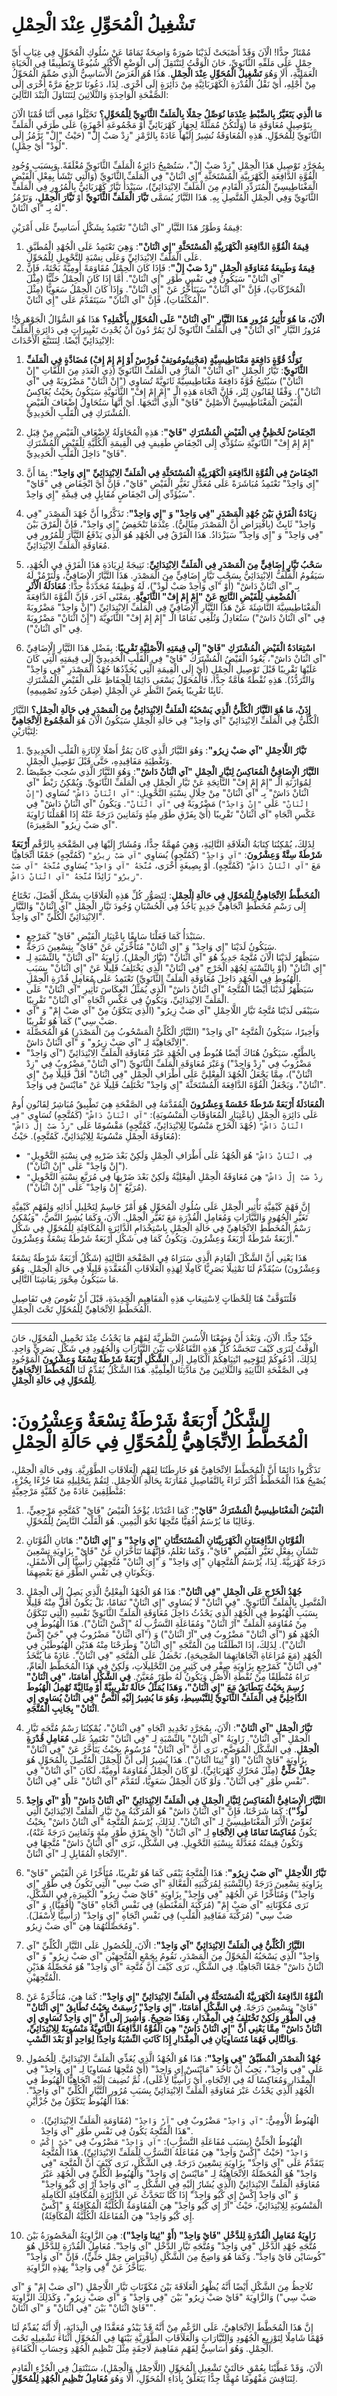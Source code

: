 # تَشْغِيلُ الْمُحَوِّلِ عِنْدَ الْحِمْلِ 


مُمْتَازٌ جِدًّا! الْآنَ وَقَدْ أَصْبَحَتْ لَدَيْنَا صُورَةٌ وَاضِحَةٌ تَمَامًا عَنْ سُلُوكِ الْمُحَوِّلِ فِي غِيَابِ أَيِّ حِمْلٍ عَلَى مَلَفِّهِ الثَّانَوِيِّ، حَانَ الْوَقْتُ لِنَنْتَقِلَ إِلَى الْوَضْعِ الْأَكْثَرِ شُيُوعًا وَتَطْبِيقًا فِي الْحَيَاةِ الْعَمَلِيَّةِ، أَلَا وَهُوَ **تَشْغِيلُ الْمُحَوِّلِ عِنْدَ الْحِمْلِ**. هَذَا هُوَ الْغَرَضُ الْأَسَاسِيُّ الَّذِي صُمِّمَ الْمُحَوِّلُ مِنْ أَجْلِهِ، أَيْ نَقْلُ الْقُدْرَةِ الْكَهْرَبَائِيَّةِ مِنْ دَائِرَةٍ إِلَى أُخْرَى. لِذَا، دَعُونَا نَرْجِعُ مَرَّةً أُخْرَى إِلَى الصَّفْحَةِ الْوَاحِدَةِ وَالثَّلَاثِينَ لِنَتَنَاوَلَ الْبَنْدَ التَّالِيَ:



**مَا الَّذِي يَتَغَيَّرُ بِالضَّبْطِ عِنْدَمَا نُوَصِّلُ حِمْلًا بِالْمَلَفِّ الثَّانَوِيِّ لِلْمُحَوِّلِ؟**
تَخَيَّلُوا مَعِي أَنَّنَا قُمْنَا الْآنَ بِتَوْصِيلِ مُعَاوَقَةٍ مَا (وَلْتَكُنْ مُمَثِّلَةً لِجِهَازٍ كَهْرَبَائِيٍّ أَوْ مَجْمُوعَةِ أَجْهِزَةٍ) عَلَى طَرَفَيِ الْمَلَفِّ الثَّانَوِيِّ لِلْمُحَوِّلِ. هَذِهِ الْمُعَاوَقَةُ نُشِيرُ إِلَيْهَا عَادَةً بِالرَّمْزِ "زِدْ صَبْ إِلْ" (حَيْثُ "إِلْ" تَرْمُزُ إِلَى "لُودْ" أَيْ حِمْلٍ).

بِمُجَرَّدِ تَوْصِيلِ هَذَا الْحِمْلِ "زِدْ صَبْ إِلْ"، سَتُصْبِحُ دَائِرَةُ الْمَلَفِّ الثَّانَوِيِّ مُغْلَقَةً. وَبِسَبَبِ وُجُودِ الْقُوَّةِ الدَّافِعَةِ الْكَهْرَبِيَّةِ الْمُسْتَحَثَّةِ "إِي اثْنَانْ" فِي الْمَلَفِّ الثَّانَوِيِّ (وَالَّتِي تَنْشَأُ بِفِعْلِ الْفَيْضِ الْمَغْنَاطِيسِيِّ الْمُتَرَدِّدِ الْقَادِمِ مِنَ الْمَلَفِّ الِابْتِدَائِيِّ)، سَيَبْدَأُ تَيَّارٌ كَهْرَبَائِيٌّ بِالْمُرُورِ فِي الْمَلَفِّ الثَّانَوِيِّ وَفِي الْحِمْلِ الْمُتَّصِلِ بِهِ. هَذَا التَّيَّارُ يُسَمَّى **تَيَّارَ الْمَلَفِّ الثَّانَوِيِّ** أَوْ **تَيَّارَ الْحِمْلِ**، وَنَرْمُزُ لَهُ بِـ "آي اثْنَانْ".

قِيمَةُ وَطَوْرُ هَذَا التَّيَّارِ "آي اثْنَانْ" تَعْتَمِدُ بِشَكْلٍ أَسَاسِيٍّ عَلَى أَمْرَيْنِ:
1.  **قِيمَةُ الْقُوَّةِ الدَّافِعَةِ الْكَهْرَبِيَّةِ الْمُسْتَحَثَّةِ "إِي اثْنَانْ"**: وَهِيَ تَعْتَمِدُ عَلَى الْجُهْدِ الْمُطَبَّقِ عَلَى الْمَلَفِّ الِابْتِدَائِيِّ وَعَلَى نِسْبَةِ التَّحْوِيلِ لِلْمُحَوِّلِ.
2.  **قِيمَةُ وَطَبِيعَةُ مُعَاوَقَةِ الْحِمْلِ "زِدْ صَبْ إِلْ"**: فَإِذَا كَانَ الْحِمْلُ مُقَاوَمَةً أُومِيَّةً بَحْتَةً، فَإِنَّ "آي اثْنَانْ" سَيَكُونُ فِي نَفْسِ طَوْرِ "إِي اثْنَانْ". أَمَّا إِذَا كَانَ الْحِمْلُ حَثِّيًّا (مِثْلَ الْمُحَرِّكَاتِ)، فَإِنَّ "آي اثْنَانْ" سَيَتَأَخَّرُ عَنْ "إِي اثْنَانْ". وَإِذَا كَانَ الْحِمْلُ سَعَوِيًّا (مِثْلَ الْمُكَثِّفَاتِ)، فَإِنَّ "آي اثْنَانْ" سَيَتَقَدَّمُ عَلَى "إِي اثْنَانْ".

**الْآنَ، مَا هُوَ تَأْثِيرُ مُرُورِ هَذَا التَّيَّارِ "آي اثْنَانْ" عَلَى الْمُحَوِّلِ بِأَكْمَلِهِ؟**
هَذَا هُوَ السُّؤَالُ الْجَوْهَرِيُّ! مُرُورُ التَّيَّارِ "آي اثْنَانْ" فِي الْمَلَفِّ الثَّانَوِيِّ لَنْ يَمُرَّ دُونَ أَنْ يُحْدِثَ تَغْيِيرَاتٍ فِي دَائِرَةِ الْمَلَفِّ الِابْتِدَائِيِّ أَيْضًا. لِنَتَتَبَّعَ الْأَحْدَاثَ:

1.  **تَوَلُّدُ قُوَّةٍ دَافِعَةٍ مَغْنَاطِيسِيَّةٍ (مَجْنِيتُومُوتِفْ فُورْسْ أَوْ إِمْ إِمْ إِفْ) مُضَادَّةٍ فِي الْمَلَفِّ الثَّانَوِيِّ**: تَيَّارُ الْحِمْلِ "آي اثْنَانْ" الْمَارُّ فِي الْمَلَفِّ الثَّانَوِيِّ (ذِي الْعَدَدِ مِنَ اللَّفَّاتِ "إِنْ اثْنَانْ") سَيُنْتِجُ قُوَّةً دَافِعَةً مَغْنَاطِيسِيَّةً ثَانَوِيَّةً تُسَاوِي ("إِنْ اثْنَانْ" مَضْرُوبَةً فِي "آي اثْنَانْ"). وَفْقًا لِقَانُونِ لِنْز، فَإِنَّ اتِّجَاهَ هَذِهِ الْـ "إِمْ إِمْ إِفْ" الثَّانَوِيَّةِ سَيَكُونُ بِحَيْثُ يُعَاكِسُ الْفَيْضَ الْمَغْنَاطِيسِيَّ الْأَصْلِيَّ "فَايْ" الَّذِي أَنْتَجَهَا. أَيْ أَنَّهَا سَتُحَاوِلُ إِضْعَافَ الْفَيْضِ الْمُشْتَرَكِ فِي الْقَلْبِ الْحَدِيدِيِّ.

2.  **انْخِفَاضٌ لَحْظِيٌّ فِي الْفَيْضِ الْمُشْتَرَكِ "فَايْ"**: هَذِهِ الْمُحَاوَلَةُ لِإِضْعَافِ الْفَيْضِ مِنْ قِبَلِ "إِمْ إِمْ إِفْ" الثَّانَوِيَّةِ سَتُؤَدِّي إِلَى انْخِفَاضٍ طَفِيفٍ فِي الْقِيمَةِ الْكُلِّيَّةِ لِلْفَيْضِ الْمُشْتَرَكِ "فَايْ" دَاخِلَ الْقَلْبِ الْحَدِيدِيِّ.

3.  **انْخِفَاضٌ فِي الْقُوَّةِ الدَّافِعَةِ الْكَهْرَبِيَّةِ الْمُسْتَحَثَّةِ فِي الْمَلَفِّ الِابْتِدَائِيِّ "إِي وَاحِدْ"**: بِمَا أَنَّ "إِي وَاحِدْ" تَعْتَمِدُ مُبَاشَرَةً عَلَى مُعَدَّلِ تَغَيُّرِ الْفَيْضِ "فَايْ"، فَإِنَّ أَيَّ انْخِفَاضٍ فِي "فَايْ" سَيُؤَدِّي إِلَى انْخِفَاضٍ مُقَابِلٍ فِي قِيمَةِ "إِي وَاحِدْ".

4.  **زِيَادَةُ الْفَرْقِ بَيْنَ جُهْدِ الْمَصْدَرِ "فِي وَاحِدْ" وَ "إِي وَاحِدْ"**: تَذَكَّرُوا أَنَّ جُهْدَ الْمَصْدَرِ "فِي وَاحِدْ" ثَابِتٌ (بِافْتِرَاضِ أَنَّ الْمَصْدَرَ مِثَالِيٌّ). عِنْدَمَا تَنْخَفِضُ "إِي وَاحِدْ"، فَإِنَّ الْفَرْقَ بَيْنَ "فِي وَاحِدْ" وَ "إِي وَاحِدْ" سَيَزْدَادُ. هَذَا الْفَرْقُ فِي الْجُهْدِ هُوَ الَّذِي يَدْفَعُ التَّيَّارَ لِلْمُرُورِ فِي مُعَاوَقَةِ الْمَلَفِّ الِابْتِدَائِيِّ.

5.  **سَحْبُ تَيَّارٍ إِضَافِيٍّ مِنَ الْمَصْدَرِ فِي الْمَلَفِّ الِابْتِدَائِيِّ**: نَتِيجَةً لِزِيَادَةِ هَذَا الْفَرْقِ فِي الْجُهْدِ، سَيَقُومُ الْمَلَفُّ الِابْتِدَائِيُّ بِسَحْبِ تَيَّارٍ إِضَافِيٍّ مِنَ الْمَصْدَرِ. هَذَا التَّيَّارُ الْإِضَافِيُّ، وَلْنَرْمُزْ لَهُ بِـ "آي اثْنَانْ دَاشْ" (أَوْ "آي وَاحِدْ صَبْ لُودْ")، لَهُ وَظِيفَةٌ مُحَدَّدَةٌ جِدًّا: **مُعَادَلَةُ الْأَثَرِ الْمُضْعِفِ لِلْفَيْضِ النَّاتِجِ عَنْ "إِمْ إِمْ إِفْ" الثَّانَوِيَّةِ**. بِمَعْنًى آخَرَ، فَإِنَّ الْقُوَّةَ الدَّافِعَةَ الْمَغْنَاطِيسِيَّةَ النَّاشِئَةَ عَنْ هَذَا التَّيَّارِ الْإِضَافِيِّ فِي الْمَلَفِّ الِابْتِدَائِيِّ ("إِنْ وَاحِدْ" مَضْرُوبَةً فِي "آي اثْنَانْ دَاشْ") سَتُعَادِلُ وَتُلْغِي تَمَامًا الْـ "إِمْ إِمْ إِفْ" الثَّانَوِيَّةَ ("إِنْ اثْنَانْ" مَضْرُوبَةً فِي "آي اثْنَانْ").

6.  **اسْتِعَادَةُ الْفَيْضِ الْمُشْتَرَكِ "فَايْ" إِلَى قِيمَتِهِ الْأَصْلِيَّةِ تَقْرِيبًا**: بِفَضْلِ هَذَا التَّيَّارِ الْإِضَافِيِّ "آي اثْنَانْ دَاشْ"، يَعُودُ الْفَيْضُ الْمُشْتَرَكُ "فَايْ" فِي الْقَلْبِ الْحَدِيدِيِّ إِلَى قِيمَتِهِ الَّتِي كَانَ عَلَيْهَا تَقْرِيبًا قَبْلَ تَوْصِيلِ الْحِمْلِ (أَيْ إِلَى الْقِيمَةِ الَّتِي يُحَدِّدُهَا جُهْدُ الْمَصْدَرِ "فِي وَاحِدْ" وَالتَّرَدُّدُ). هَذِهِ نُقْطَةٌ هَامَّةٌ جِدًّا، فَالْمُحَوِّلُ يَسْعَى دَائِمًا لِلْحِفَاظِ عَلَى الْفَيْضِ الْمُشْتَرَكِ ثَابِتًا تَقْرِيبًا بِغَضِّ النَّظَرِ عَنِ الْحِمْلِ (ضِمْنَ حُدُودِ تَصْمِيمِهِ).

**إِذَنْ، مَا هُوَ التَّيَّارُ الْكُلِّيُّ الَّذِي يَسْحَبُهُ الْمَلَفُّ الِابْتِدَائِيُّ مِنَ الْمَصْدَرِ فِي حَالَةِ الْحِمْلِ؟**
التَّيَّارُ الْكُلِّيُّ فِي الْمَلَفِّ الِابْتِدَائِيِّ "آي وَاحِدْ" فِي حَالَةِ الْحِمْلِ سَيَكُونُ الْآنَ هُوَ **الْمَجْمُوعَ الِاتِّجَاهِيَّ** لِتَيَّارَيْنِ:
1.  **تَيَّارُ اللَّاحِمْلِ "آي صَبْ زِيرُو"**: وَهُوَ التَّيَّارُ الَّذِي كَانَ يَمُرُّ أَصْلًا لِإِثَارَةِ الْقَلْبِ الْحَدِيدِيِّ وَتَغْطِيَةِ مَفَاقِيدِهِ، حَتَّى قَبْلَ تَوْصِيلِ الْحِمْلِ.
2.  **التَّيَّارُ الْإِضَافِيُّ الْمُعَاكِسُ لِتَيَّارِ الْحِمْلِ "آي اثْنَانْ دَاشْ"**: وَهُوَ التَّيَّارُ الَّذِي سُحِبَ خِصِّيصًا لِمُوَازَنَةِ الْـ "إِمْ إِمْ إِفْ" النَّاتِجَةِ عَنْ تَيَّارِ الْحِمْلِ فِي الْمَلَفِّ الثَّانَوِيِّ. وَيُمْكِنُ رَبْطُ "آي اثْنَانْ دَاشْ" بِـ "آي اثْنَانْ" مِنْ خِلَالِ نِسْبَةِ التَّحْوِيلِ: `"آي اثْنَانْ دَاشْ"` تُسَاوِي (`"إِنْ اثْنَانْ"` عَلَى `"إِنْ وَاحِدْ"`) مَضْرُوبَةً فِي `"آي اثْنَانْ"`. وَيَكُونُ "آي اثْنَانْ دَاشْ" فِي عَكْسِ اتِّجَاهِ "آي اثْنَانْ" تَقْرِيبًا (أَيْ بِفَرْقِ طَوْرِ مِئَةٍ وَثَمَانِينَ دَرَجَةً عَنْهُ إِذَا أَهْمَلْنَا زَاوِيَةَ "آي صَبْ زِيرُو" الصَّغِيرَةَ).

لِذَلِكَ، يُمْكِنُنَا كِتَابَةُ الْعَلَاقَةِ التَّالِيَةِ، وَهِيَ مُهِمَّةٌ جِدًّا، وَمُشَارٌ إِلَيْهَا فِي الصَّفْحَةِ بِالرَّقْمِ **أَرْبَعَةٌ شَرْطَةٌ سِتَّةٌ وَعِشْرُونَ**:
`"آي وَاحِدْ"` (كَمُتَّجِهٍ) يُسَاوِي `"آي صَبْ زِيرُو"` (كَمُتَّجِهٍ) جَمْعًا اتِّجَاهِيًّا مَعَ `"آي اثْنَانْ دَاشْ"` (كَمُتَّجِهٍ).
أَوْ بِصِيغَةٍ أُخْرَى، `مُتَّجَهُ "آي وَاحِدْ"` يُسَاوِي `مُتَّجَهُ "آي صَبْ زِيرُو"` زَائِدًا `مُتَّجَهُ "آي اثْنَانْ دَاشْ"`.

**الْمُخَطَّطُ الِاتِّجَاهِيُّ لِلْمُحَوِّلِ فِي حَالَةِ الْحِمْلِ**:
لِتَصَوُّرِ كُلِّ هَذِهِ الْعَلَاقَاتِ بِشَكْلٍ أَفْضَلَ، نَحْتَاجُ إِلَى رَسْمِ مُخَطَّطٍ اتِّجَاهِيٍّ جَدِيدٍ يَأْخُذُ فِي الْحُسْبَانِ وُجُودَ تَيَّارِ الْحِمْلِ "آي اثْنَانْ" وَالتَّيَّارِ الِابْتِدَائِيِّ الْكُلِّيِّ "آي وَاحِدْ".
*   سَنَبْدَأُ كَمَا فَعَلْنَا سَابِقًا بِاعْتِبَارِ الْفَيْضِ "فَايْ" كَمَرْجِعٍ.
*   سَيَكُونُ لَدَيْنَا "إِي وَاحِدْ" وَ "إِي اثْنَانْ" مُتَأَخِّرَيْنِ عَنْ "فَايْ" بِتِسْعِينَ دَرَجَةً.
*   سَيَظْهَرُ لَدَيْنَا الْآنَ مُتَّجِهٌ جَدِيدٌ هُوَ "آي اثْنَانْ" (تَيَّارُ الْحِمْلِ). زَاوِيَةُ "آي اثْنَانْ" بِالنِّسْبَةِ لِـ "إِي اثْنَانْ" (أَوْ بِالنِّسْبَةِ لِجُهْدِ الْخَرْجِ "فِي اثْنَانْ" الَّذِي يَخْتَلِفُ قَلِيلًا عَنْ "إِي اثْنَانْ" بِسَبَبِ الْهُبُوطِ فِي الْجُهْدِ دَاخِلَ مُعَاوَقَةِ الْمَلَفِّ الثَّانَوِيِّ) تَعْتَمِدُ عَلَى مُعَامِلِ قُدْرَةِ الْحِمْلِ.
*   سَيَظْهَرُ لَدَيْنَا أَيْضًا الْمُتَّجِهُ "آي اثْنَانْ دَاشْ" الَّذِي يُمَثِّلُ انْعِكَاسَ تَأْثِيرِ "آي اثْنَانْ" عَلَى الْمَلَفِّ الِابْتِدَائِيِّ، وَيَكُونُ فِي عَكْسِ اتِّجَاهِ "آي اثْنَانْ" تَقْرِيبًا.
*   سَيَبْقَى لَدَيْنَا مُتَّجِهُ تَيَّارِ اللَّاحِمْلِ "آي صَبْ زِيرُو" (الَّذِي يَتَكَوَّنُ مِنْ "آي صَبْ إِمْ" وَ "آي صَبْ سِي") كَمَا هُوَ تَقْرِيبًا.
*   وَأَخِيرًا، سَيَكُونُ الْمُتَّجِهُ "آي وَاحِدْ" (التَّيَّارُ الْكُلِّيُّ الْمَسْحُوبُ مِنَ الْمَصْدَرِ) هُوَ الْمُحَصِّلَةَ الِاتِّجَاهِيَّةَ لِـ "آي صَبْ زِيرُو" وَ "آي اثْنَانْ دَاشْ".
*   بِالطَّبْعِ، سَيَكُونُ هُنَاكَ أَيْضًا هُبُوطٌ فِي الْجُهْدِ عَبْرَ مُعَاوَقَةِ الْمَلَفِّ الِابْتِدَائِيِّ ("آي وَاحِدْ" مَضْرُوبٌ فِي "زِدْ وَاحِدْ") وَعَبْرَ مُعَاوَقَةِ الْمَلَفِّ الثَّانَوِيِّ ("آي اثْنَانْ" مَضْرُوبٌ فِي "زِدْ اثْنَانْ")، مِمَّا يَجْعَلُ الْجُهْدَ الْفِعْلِيَّ عَلَى أَطْرَافِ الْحِمْلِ "فِي اثْنَانْ" أَقَلَّ قَلِيلًا مِنْ "إِي اثْنَانْ"، وَيَجْعَلُ الْقُوَّةَ الدَّافِعَةَ الْمُسْتَحَثَّةَ "إِي وَاحِدْ" تَخْتَلِفُ قَلِيلًا عَنْ "مَايْنَسْ فِي وَاحِدْ".

**الْمُعَادَلَةُ أَرْبَعَةٌ شَرْطَةٌ خَمْسَةٌ وَعِشْرُونَ** الْمُقَدَّمَةُ فِي الصَّفْحَةِ هِيَ تَطْبِيقٌ مُبَاشِرٌ لِقَانُونِ أُومْ عَلَى دَائِرَةِ الْحِمْلِ (بِاعْتِبَارِ الْمُعَاوَقَاتِ الْمَنْسُوبَةِ):
`"آي اثْنَانْ دَاشْ"` (كَمُتَّجِهٍ) تُسَاوِي `"فِي اثْنَانْ دَاشْ"` (جُهْدَ الْخَرْجِ مَنْسُوبًا لِلِابْتِدَائِيِّ، كَمُتَّجِهٍ) مَقْسُومًا عَلَى `"زِدْ صَبْ إِلْ دَاشْ"` (مُعَاوَقَةَ الْحِمْلِ مَنْسُوبَةً لِلِابْتِدَائِيِّ، كَمُتَّجِهٍ).
حَيْثُ:
*   `"فِي اثْنَانْ دَاشْ"` هُوَ الْجُهْدُ عَلَى أَطْرَافِ الْحِمْلِ وَلَكِنْ بَعْدَ ضَرْبِهِ فِي نِسْبَةِ التَّحْوِيلِ ("إِنْ وَاحِدْ" عَلَى "إِنْ اثْنَانْ").
*   `"زِدْ صَبْ إِلْ دَاشْ"` هِيَ مُعَاوَقَةُ الْحِمْلِ الْفِعْلِيَّةُ وَلَكِنْ بَعْدَ ضَرْبِهَا فِي مُرَبَّعِ نِسْبَةِ التَّحْوِيلِ (مُرَبَّعُ "إِنْ وَاحِدْ" عَلَى "إِنْ اثْنَانْ").

إِنَّ فَهْمَ كَيْفِيَّةِ تَأْثِيرِ الْحِمْلِ عَلَى سُلُوكِ الْمُحَوِّلِ هُوَ أَمْرٌ حَاسِمٌ لِتَحْلِيلِ أَدَائِهِ وَلِفَهْمِ كَيْفِيَّةِ تَغَيُّرِ الْجُهُودِ وَالتَّيَّارَاتِ وَمُعَامِلِ الْقُدْرَةِ مَعَ تَغَيُّرِ الْحِمْلِ.
الْآنَ، وَكَمَا يُشِيرُ النَّصُّ، "وَيُمْكِنُ رَسْمُ الْمُخَطَّطِ الِاتِّجَاهِيِّ فِي حَالَةِ الْحِمْلِ بِاسْتِخْدَامِ الدَّائِرَةِ الْمُكَافِئَةِ لِلْمُحَوِّلِ فِي شَكْلِ أَرْبَعَةٌ شَرْطَةٌ أَرْبَعَةٌ وَعِشْرُونَ. وَيَكُونُ كَمَا فِي شَكْلِ أَرْبَعَةٌ شَرْطَةٌ تِسْعَةٌ وَعِشْرُونَ."

هَذَا يَعْنِي أَنَّ الشَّكْلَ الْقَادِمَ الَّذِي سَنَرَاهُ فِي الصَّفْحَةِ التَّالِيَةِ (شَكْلُ أَرْبَعَةٌ شَرْطَةٌ تِسْعَةٌ وَعِشْرُونَ) سَيُقَدِّمُ لَنَا تَمْثِيلًا بَصَرِيًّا كَامِلًا لِهَذِهِ الْعَلَاقَاتِ الْمُعَقَّدَةِ قَلِيلًا فِي حَالَةِ الْحِمْلِ. وَهُوَ مَا سَيَكُونُ مِحْوَرَ نِقَاشِنَا التَّالِي.

فَلْنَتَوَقَّفْ هُنَا لِلَحْظَاتٍ لِاسْتِيعَابِ هَذِهِ الْمَفَاهِيمِ الْجَدِيدَةِ، قَبْلَ أَنْ نَغُوصَ فِي تَفَاصِيلِ الْمُخَطَّطِ الِاتِّجَاهِيِّ لِلْمُحَوِّلِ تَحْتَ الْحِمْلِ.

---

جَيِّدٌ جِدًّا. الْآنَ، وَبَعْدَ أَنْ وَضَعْنَا الْأُسُسَ النَّظَرِيَّةَ لِفَهْمِ مَا يَحْدُثُ عِنْدَ تَحْمِيلِ الْمُحَوِّلِ، حَانَ الْوَقْتُ لِنَرَى كَيْفَ تَتَجَسَّدُ كُلُّ هَذِهِ التَّفَاعُلَاتِ بَيْنَ التَّيَّارَاتِ وَالْجُهُودِ فِي شَكْلٍ بَصَرِيٍّ وَاحِدٍ. لِذَلِكَ، أَدْعُوكُمْ لِتَوْجِيهِ انْتِبَاهِكُمْ الْكَامِلِ إِلَى **الشَّكْلِ أَرْبَعَةٌ شَرْطَةٌ تِسْعَةٌ وَعِشْرُونَ** الْمَوْجُودِ فِي الصَّفْحَةِ الثَّانِيَةِ وَالثَّلَاثِينَ مِنْ مَادَّتِنَا الْعِلْمِيَّةِ. هَذَا الشَّكْلُ يُقَدِّمُ لَنَا **الْمُخَطَّطَ الِاتِّجَاهِيَّ لِلْمُحَوِّلِ فِي حَالَةِ الْحِمْلِ**.

# **الشَّكْلُ أَرْبَعَةٌ شَرْطَةٌ تِسْعَةٌ وَعِشْرُونَ: الْمُخَطَّطُ الِاتِّجَاهِيُّ لِلْمُحَوِّلِ فِي حَالَةِ الْحِمْلِ**

تَذَكَّرُوا دَائِمًا أَنَّ الْمُخَطَّطَ الِاتِّجَاهِيَّ هُوَ خَارِطَتُنَا لِفَهْمِ الْعَلَاقَاتِ الطَّوْرِيَّةِ. وَفِي حَالَةِ الْحِمْلِ، يُصْبِحُ هَذَا الْمُخَطَّطُ أَكْثَرَ ثَرَاءً بِالتَّفَاصِيلِ مُقَارَنَةً بِحَالَةِ اللَّاحِمْلِ. لِنَقُمْ بِتَحْلِيلِهِ مَعًا جُزْءًا بِجُزْءٍ، مُنْطَلِقِينَ عَادَةً مِنْ كَمِّيَّةٍ مَرْجِعِيَّةٍ:

1.  **الْفَيْضُ الْمَغْنَاطِيسِيُّ الْمُشْتَرَكُ "فَايْ"**: كَمَا اعْتَدْنَا، يُؤْخَذُ الْفَيْضُ "فَايْ" كَمُتَّجِهٍ مَرْجِعِيٍّ، وَغَالِبًا مَا يُرْسَمُ أُفُقِيًّا مُتَّجِهًا نَحْوَ الْيَمِينِ. هُوَ الْقَلْبُ النَّابِضُ لِلْمُحَوِّلِ.

2.  **الْقُوَّتَانِ الدَّافِعَتَانِ الْكَهْرَبِيَّتَانِ الْمُسْتَحَثَّتَانِ "إِي وَاحِدْ" وَ "إِي اثْنَانْ"**: هَاتَانِ الْقُوَّتَانِ تَنْشَآنِ بِفِعْلِ تَغَيُّرِ الْفَيْضِ "فَايْ"، وَكَمَا نَعْلَمُ، فَإِنَّهُمَا تَتَأَخَّرَانِ عَنْ "فَايْ" بِزَاوِيَةِ تِسْعِينَ دَرَجَةً كَهْرَبِيَّةً. لِذَا، يُرْسَمُ الْمُتَّجِهَانِ "إِي وَاحِدْ" وَ "إِي اثْنَانْ" مُتَّجِهَيْنِ رَأْسِيًّا إِلَى الْأَسْفَلِ، وَيَكُونَانِ فِي نَفْسِ الطَّوْرِ مَعَ بَعْضِهِمَا.

3.  **جُهْدُ الْخَرْجِ عَلَى الْحِمْلِ "فِي اثْنَانْ"**: هَذَا هُوَ الْجُهْدُ الْفِعْلِيُّ الَّذِي يَصِلُ إِلَى الْحِمْلِ الْمُتَّصِلِ بِالْمَلَفِّ الثَّانَوِيِّ. "فِي اثْنَانْ" لَا يُسَاوِي "إِي اثْنَانْ" تَمَامًا، بَلْ يَكُونُ أَقَلَّ مِنْهُ قَلِيلًا بِسَبَبِ الْهُبُوطِ فِي الْجُهْدِ الَّذِي يَحْدُثُ دَاخِلَ مُعَاوَقَةِ الْمَلَفِّ الثَّانَوِيِّ نَفْسِهِ (الَّتِي تَتَكَوَّنُ مِنْ مُقَاوَمَةِ الْمَلَفِّ "آرْ اثْنَانْ" وَمُفَاعَلَةِ التَّسَرُّبِ لَهُ "إِكْسْ اثْنَانْ"). هَذَا الْهُبُوطُ فِي الْجُهْدِ هُوَ ("آي اثْنَانْ" مَضْرُوبٌ فِي "آرْ اثْنَانْ") وَ ("آي اثْنَانْ" مَضْرُوبٌ فِي "جَيْ إِكْسْ اثْنَانْ"). لِذَلِكَ، إِذَا انْطَلَقْنَا مِنَ الْمُتَّجَهِ "إِي اثْنَانْ" وَطَرَحْنَا مِنْهُ هَذَيْنِ الْهُبُوطَيْنِ فِي الْجُهْدِ (مَعَ مُرَاعَاةِ اتِّجَاهَاتِهِمَا الصَّحِيحَةِ)، نَحْصُلُ عَلَى الْمُتَّجَهِ "فِي اثْنَانْ". عَادَةً مَا يُتَّخَذُ "فِي اثْنَانْ" كَمَرْجِعٍ بِزَاوِيَةِ صِفْرٍ فِي كَثِيرٍ مِنَ التَّحْلِيلَاتِ، وَلَكِنْ فِي هَذَا الْمُخَطَّطِ الْعَامِّ، نَرَاهُ مُنْطَلِقًا مِنْ نُقْطَةِ الْأَصْلِ وَيَكُونُ لَهُ طَوْرٌ مُعَيَّنٌ. **فِي الشَّكْلِ أَمَامَنَا، "فِي اثْنَانْ" رُسِمَ بِحَيْثُ يَتَطَابَقُ مَعَ "إِي اثْنَانْ"، وَهَذَا يُمَثِّلُ حَالَةً تَقْرِيبِيَّةً أَوْ مِثَالِيَّةً تُهْمِلُ الْهُبُوطَ الدَّاخِلِيَّ فِي الْمَلَفِّ الثَّانَوِيِّ لِلتَّبْسِيطِ، وَهُوَ مَا يُشِيرُ إِلَيْهِ النَّصُّ "فِي اثْنَانْ يُسَاوِي إِي اثْنَانْ" بِجَانِبِ الْمُتَّجَهِ**.

4.  **تَيَّارُ الْحِمْلِ "آي اثْنَانْ"**: الْآنَ، بِمُجَرَّدِ تَحْدِيدِ اتِّجَاهِ "فِي اثْنَانْ"، يُمْكِنُنَا رَسْمُ مُتَّجَهِ تَيَّارِ الْحِمْلِ "آي اثْنَانْ". زَاوِيَةُ "آي اثْنَانْ" بِالنِّسْبَةِ لِـ "فِي اثْنَانْ" تَعْتَمِدُ عَلَى **مُعَامِلِ قُدْرَةِ الْحِمْلِ**. فِي الشَّكْلِ الْمُوَضَّحِ، نَرَى أَنَّ "آي اثْنَانْ" مُرْسُومٌ بِحَيْثُ يَتَأَخَّرُ عَنْ "فِي اثْنَانْ" بِزَاوِيَةٍ "فَايْ اثْنَانْ" (أَوْ "ثِيتَا اثْنَانْ"). هَذَا يُشِيرُ إِلَى أَنَّ الْحِمْلَ الْمُتَّصِلَ بِالْمُحَوِّلِ هُوَ **حِمْلٌ حَثِّيٌّ** (مِثْلَ مُحَرِّكٍ كَهْرَبَائِيٍّ). لَوْ كَانَ الْحِمْلُ مُقَاوَمَةً أُومِيَّةً، لَكَانَ "آي اثْنَانْ" فِي نَفْسِ طَوْرِ "فِي اثْنَانْ". وَلَوْ كَانَ الْحِمْلُ سَعَوِيًّا، لَتَقَدَّمَ "آي اثْنَانْ" عَلَى "فِي اثْنَانْ".

5.  **التَّيَّارُ الْإِضَافِيُّ الْمُعَاكِسُ لِتَيَّارِ الْحِمْلِ فِي الْمَلَفِّ الِابْتِدَائِيِّ "آي اثْنَانْ دَاشْ" (أَوْ "آي وَاحِدْ لُودْ")**: كَمَا شَرَحْنَا، فَإِنَّ "آي اثْنَانْ دَاشْ" هُوَ الْمُرَكِّبَةُ مِنْ تَيَّارِ الْمَلَفِّ الِابْتِدَائِيِّ الَّتِي تُعَوِّضُ الْأَثَرَ الْمَغْنَاطِيسِيَّ لِـ "آي اثْنَانْ". لِذَلِكَ، يُرْسَمُ الْمُتَّجِهُ "آي اثْنَانْ دَاشْ" بِحَيْثُ يَكُونُ **مُعَاكِسًا تَمَامًا فِي الِاتِّجَاهِ** لِـ "آي اثْنَانْ" (أَيْ بِفَرْقِ طَوْرِ مِئَةٍ وَثَمَانِينَ دَرَجَةً عَنْهُ)، وَتَكُونُ قِيمَتُهُ مُعَدَّلَةً بِنِسْبَةِ التَّحْوِيلِ. فِي الشَّكْلِ، نَرَى "آي اثْنَانْ دَاشْ" مُتَّجِهًا فِي الِاتِّجَاهِ الْمُقَابِلِ لِـ "آي اثْنَانْ".

6.  **تَيَّارُ اللَّاحِمْلِ "آي صَبْ زِيرُو"**: هَذَا الْمُتَّجِهُ يَبْقَى كَمَا هُوَ تَقْرِيبًا، مُتَأَخِّرًا عَنِ الْفَيْضِ "فَايْ" بِزَاوِيَةِ تِسْعِينَ دَرَجَةً (بِالنِّسْبَةِ لِمُرَكَّبَتِهِ الْفَعَّالَةِ "آي صَبْ سِي" الَّتِي تَكُونُ فِي طَوْرِ "إِي وَاحِدْ") وَمُتَأَخِّرًا عَنِ الْجُهْدِ "فِي وَاحِدْ" بِزَاوِيَةِ "فَايْ صَبْ زِيرُو" الْكَبِيرَةِ. فِي الشَّكْلِ، نَرَى مُكَوِّنَاتِهِ "آي صَبْ إِمْ" (مُرَكِّبَةَ الْمَغْنَطَةِ) فِي نَفْسِ اتِّجَاهِ "فَايْ" (أُفُقِيًّا)، وَ "آي صَبْ سِي" (مُرَكِّبَةَ مَفَاقِيدِ الْقَلْبِ) فِي نَفْسِ اتِّجَاهِ "إِي وَاحِدْ" (رَأْسِيًّا لِأَسْفَلَ). وَمُحَصِّلَتُهُمَا هِيَ "آي صَبْ زِيرُو".

7.  **التَّيَّارُ الْكُلِّيُّ فِي الْمَلَفِّ الِابْتِدَائِيِّ "آي وَاحِدْ"**: الْآنَ، لِلْحُصُولِ عَلَى التَّيَّارِ الْكُلِّيِّ "آي وَاحِدْ" الَّذِي يَسْحَبُهُ الْمُحَوِّلُ مِنَ الْمَصْدَرِ، نَقُومُ بِجَمْعِ الْمُتَّجِهَيْنِ "آي صَبْ زِيرُو" وَ "آي اثْنَانْ دَاشْ" جَمْعًا اتِّجَاهِيًّا. فِي الشَّكْلِ، نَرَى كَيْفَ أَنَّ مُتَّجِهَ "آي وَاحِدْ" هُوَ مُحَصِّلَةُ هَذَيْنِ الْمُتَّجِهَيْنِ.

8.  **الْقُوَّةُ الدَّافِعَةُ الْكَهْرَبِيَّةُ الْمُسْتَحَثَّةُ فِي الْمَلَفِّ الِابْتِدَائِيِّ "إِي وَاحِدْ"**: كَمَا هِيَ، مُتَأَخِّرَةٌ عَنْ "فَايْ" بِتِسْعِينَ دَرَجَةً. **فِي الشَّكْلِ أَمَامَنَا، "إِي وَاحِدْ" رُسِمَتْ بِحَيْثُ تُطَابِقُ "إِي اثْنَانْ" فِي الطَّوْرِ وَلَكِنْ تَخْتَلِفُ فِي الْمِقْدَارِ، وَهَذَا صَحِيحٌ. وَأُشِيرَ إِلَى أَنَّ "إِي وَاحِدْ تُسَاوِي إِي اثْنَانْ دَاشْ" مِمَّا يَعْنِي أَنَّ "إِي اثْنَانْ دَاشْ" هِيَ الْقُوَّةُ الدَّافِعَةُ الثَّانَوِيَّةُ مَنْسُوبَةً لِلِابْتِدَائِيِّ، وَبِالتَّالِي فَهُمَا مُتَسَاوِيَانِ فِي الْمِقْدَارِ إِذَا كَانَتِ النِّسْبَةُ وَاحِدًا لِوَاحِدٍ أَوْ بَعْدَ النَّسْبِ**.

9.  **جُهْدُ الْمَصْدَرِ الْمُطَبَّقُ "فِي وَاحِدْ"**: هَذَا هُوَ الْجُهْدُ الَّذِي يُغَذِّي الْمَلَفَّ الِابْتِدَائِيَّ. لِلْحُصُولِ عَلَى "فِي وَاحِدْ"، يَجِبُ أَنْ نَأْخُذَ "مَايْنَسْ إِي وَاحِدْ" (أَيْ مُتَّجِهًا مُسَاوِيًا لِـ "إِي وَاحِدْ" فِي الْمِقْدَارِ وَمُعَاكِسًا لَهُ فِي الِاتِّجَاهِ، أَيْ رَأْسِيًّا لِأَعْلَى)، ثُمَّ نُضِيفَ إِلَيْهِ اتِّجَاهِيًّا الْهُبُوطَ فِي الْجُهْدِ الَّذِي يَحْدُثُ عَبْرَ مُعَاوَقَةِ الْمَلَفِّ الِابْتِدَائِيِّ بِسَبَبِ مُرُورِ التَّيَّارِ الْكُلِّيِّ "آي وَاحِدْ". هَذَا الْهُبُوطُ يَتَكَوَّنُ مِنْ جُزْأَيْنِ:
    *   الْهُبُوطُ الْأُومِيُّ: `"آي وَاحِدْ"` مَضْرُوبٌ فِي `"آرْ وَاحِدْ"` (مُقَاوَمَةِ الْمَلَفِّ الِابْتِدَائِيِّ). هَذَا الْمُتَّجِهُ يَكُونُ فِي نَفْسِ طَوْرِ "آي وَاحِدْ".
    *   الْهُبُوطُ الْحَثِّيُّ (بِسَبَبِ مُفَاعَلَةِ التَّسَرُّبِ): `"آي وَاحِدْ"` مَضْرُوبٌ فِي `"جَيْ إِكْسْ وَاحِدْ"` (حَيْثُ "إِكْسْ وَاحِدْ" هِيَ مُفَاعَلَةُ التَّسَرُّبِ لِلْمَلَفِّ الِابْتِدَائِيِّ). هَذَا الْمُتَّجِهُ يَتَقَدَّمُ عَلَى "آي وَاحِدْ" بِزَاوِيَةِ تِسْعِينَ دَرَجَةً.
    فِي الشَّكْلِ، نَرَى كَيْفَ أَنَّ الْمُتَّجِهَ "فِي وَاحِدْ" هُوَ الْمُحَصِّلَةُ الِاتِّجَاهِيَّةُ لِـ "مَايْنَسْ إِي وَاحِدْ" وَالْهُبُوطِ الْكُلِّيِّ فِي الْجُهْدِ عَبْرَ مُعَاوَقَةِ الْمَلَفِّ الِابْتِدَائِيِّ (الَّذِي يُشَارُ إِلَيْهِ فِي الشَّكْلِ بِـ "آي وَاحِدْ آرْ إِي كْيُو وَاحِدْ" وَ "آي وَاحِدْ إِكْسْ إِي كْيُو وَاحِدْ" إِذَا كُنَّا نَتَحَدَّثُ عَنِ الدَّائِرَةِ الْمُكَافِئَةِ الْكَامِلَةِ الْمَنْسُوبَةِ لِلِابْتِدَائِيِّ، حَيْثُ "آرْ إِي كْيُو وَاحِدْ" هِيَ الْمُقَاوَمَةُ الْكُلِّيَّةُ الْمُكَافِئَةُ وَ "إِكْسْ إِي كْيُو وَاحِدْ" هِيَ الْمُفَاعَلَةُ الْكُلِّيَّةُ الْمُكَافِئَةُ).

10. **زَاوِيَةُ مُعَامِلِ الْقُدْرَةِ لِلدَّخْلِ "فَايْ وَاحِدْ" (أَوْ "ثِيتَا وَاحِدْ")**: هِيَ الزَّاوِيَةُ الْمَحْصُورَةُ بَيْنَ مُتَّجَهِ جُهْدِ الدَّخْلِ "فِي وَاحِدْ" وَمُتَّجَهِ تَيَّارِ الدَّخْلِ "آي وَاحِدْ". مُعَامِلُ الْقُدْرَةِ لِلدَّخْلِ هُوَ "كُوسَايْن فَايْ وَاحِدْ". وَكَمَا هُوَ وَاضِحٌ مِنَ الشَّكْلِ (بِافْتِرَاضِ حِمْلٍ حَثِّيٍّ)، فَإِنَّ "آي وَاحِدْ" يَتَأَخَّرُ عَنْ "فِي وَاحِدْ" بِهَذِهِ الزَّاوِيَةِ.

نُلَاحِظُ مِنَ الشَّكْلِ أَيْضًا أَنَّهُ يُظْهِرُ الْعَلَاقَةَ بَيْنَ مُكَوِّنَاتِ تَيَّارِ اللَّاحِمْلِ ("آي صَبْ إِمْ" وَ "آي صَبْ سِي") وَالزَّاوِيَةَ "فَايْ صَبْ زِيرُو" بَيْنَ "فِي وَاحِدْ" وَ "آي صَبْ زِيرُو"، وَكَذَلِكَ الزَّاوِيَةَ "فَايْ اثْنَانْ" بَيْنَ "فِي اثْنَانْ" وَ "آي اثْنَانْ".

إِنَّ هَذَا الْمُخَطَّطَ الِاتِّجَاهِيَّ، عَلَى الرَّغْمِ مِنْ أَنَّهُ قَدْ يَبْدُو مُعَقَّدًا فِي الْبِدَايَةِ، إِلَّا أَنَّهُ يُقَدِّمُ لَنَا فَهْمًا شَامِلًا لِتَوْزِيعِ الْجُهُودِ وَالتَّيَّارَاتِ وَالْعَلَاقَاتِ الطَّوْرِيَّةِ بَيْنَهَا فِي الْمُحَوِّلِ أَثْنَاءَ تَشْغِيلِهِ تَحْتَ الْحِمْلِ. وَهُوَ أَسَاسِيٌّ لِفَهْمِ مَفَاهِيمَ لَاحِقَةٍ مِثْلَ تَنْظِيمِ الْجُهْدِ وَحِسَابِ الْكَفَاءَةِ.

الْآنَ، وَقَدْ غَطَّيْنَا بِعُمْقٍ حَالَتَيْ تَشْغِيلِ الْمُحَوِّلِ (اللَّاحِمْلِ وَالْحِمْلِ)، سَنَنْتَقِلُ فِي الْجُزْءِ الْقَادِمِ لِنَنَاقِشَ مَفْهُومًا مُهِمًّا جِدًّا يَتَعَلَّقُ بِأَدَاءِ الْمُحَوِّلِ، أَلَا وَهُوَ **مُعَامِلُ تَنْظِيمِ الْجُهْدِ لِلْمُحَوِّلِ**.
